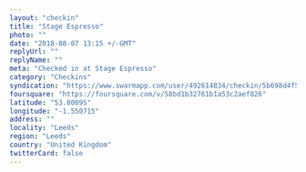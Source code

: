```yaml
---
layout: "checkin"
title: "Stage Espresso"
photo: ""
date: "2018-08-07 13:15 +/-GMT"
replyUrl: ""
replyName: ""
meta: "Checked in at Stage Espresso"
category: "Checkins"
syndication: "https://www.swarmapp.com/user/492614834/checkin/5b698d4f5d891b002ca1385e"
foursquare: "https://foursquare.com/v/58bd1b32761b1a53c2aef826"
latitude: "53.80095"
longitude: "-1.550715"
address: ""
locality: "Leeds"
region: "Leeds"
country: "United Kingdom"
twitterCard: false
---
```


